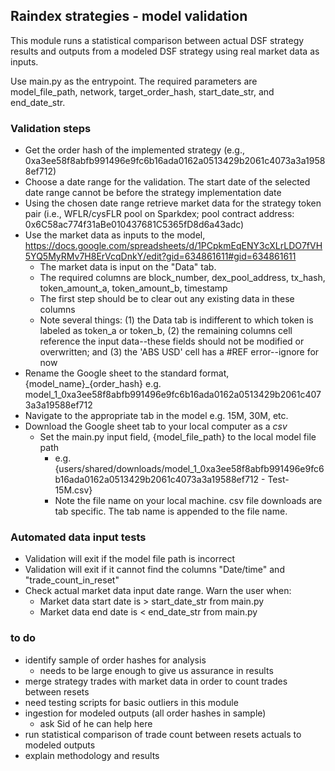 ## Raindex strategies - model validation

This module runs a statistical comparison between actual DSF strategy results and outputs from a modeled DSF strategy using real market data as inputs.

Use main.py as the entrypoint. The required parameters are model_file_path, network, target_order_hash, start_date_str, and end_date_str.

### Validation steps

- Get the order hash of the implemented strategy (e.g., 0xa3ee58f8abfb991496e9fc6b16ada0162a0513429b2061c4073a3a19588ef712)
- Choose a date range for the validation. The start date of the selected date range cannot be before the strategy implementation date
- Using the chosen date range retrieve market data for the strategy token pair (i.e., WFLR/cysFLR pool on Sparkdex; pool contract address: 0x6C58ac774f31aBe010437681C5365fD8d6a43adc)
- Use the market data as inputs to the model, https://docs.google.com/spreadsheets/d/1PCpkmEqENY3cXLrLDO7fVH5YQ5MyRMv7H8ErVcqDnkY/edit?gid=634861611#gid=634861611
  - The market data is input on the "Data" tab.
  - The required columns are block_number, dex_pool_address, tx_hash, token_amount_a, token_amount_b, timestamp
  - The first step should be to clear out any existing data in these columns
  - Note several things: (1) the Data tab is indifferent to which token is labeled as token_a or token_b, (2) the remaining columns cell reference the input data--these fields should not be modified or overwritten; and (3) the 'ABS USD' cell has a #REF error--ignore for now
- Rename the Google sheet to the standard format, {model_name}_{order_hash} e.g. model_1_0xa3ee58f8abfb991496e9fc6b16ada0162a0513429b2061c4073a3a19588ef712
- Navigate to the appropriate tab in the model e.g. 15M, 30M, etc.
- Download the Google sheet tab to your local computer as a *csv*
  - Set the main.py input field, {model_file_path} to the local model file path
     - e.g. {users/shared/downloads/model_1_0xa3ee58f8abfb991496e9fc6b16ada0162a0513429b2061c4073a3a19588ef712  - Test-15M.csv}
     - Note the file name on your local machine. csv file downloads are tab specific. The tab name is appended to the file name.

### Automated data input tests
- Validation will exit if the model file path is incorrect
- Validation will exit if it cannot find the columns "Date/time" and "trade_count_in_reset"
- Check actual market data input date range. Warn the user when:
  -  Market data start date is > start_date_str from main.py
  -  Market data end date is < end_date_str from main.py

### to do
- identify sample of order hashes for analysis
   - needs to be large enough to give us assurance in results
- merge strategy trades with market data in order to count trades between resets
- need testing scripts for basic outliers in this module
- ingestion for modeled outputs (all order hashes in sample)
   - ask Sid of he can help here
- run statistical comparison of trade count between resets actuals to modeled outputs
- explain methodology and results
